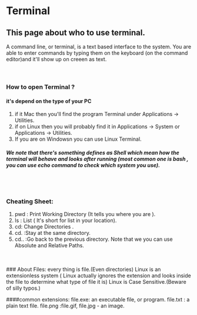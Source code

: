 # Terminal <br/>
## This page about who to use terminal.
A command line, or terminal, is a text based interface to the system. 
You are able to enter commands by typing them on the keyboard (on the command editor)and it'll show up on creeen as text. <br/>
 <br/>
 <br/>
 ### How to open Terminal ?
 #### it's depend on the type of your PC <br/>
 1. if it Mac then you'll find the program Terminal under Applications -> Utilities. <br/>
 2. if on Linux then you will probably find it in Applications -> System or Applications -> Utilities. <br/>
 3. If you are on Windowsn you can use Linux Terminal. <br/>
 
 ##### We note that there's something defines as Shell which mean how the terminal will behave and looks after running (most common one is bash , you can use echo command to check which system you use). <br/>
  <br/>
  <br/>
  
  ### Cheating Sheet:
   1. pwd : Print Working Directory (It tells you where you are ).
   2. ls : List ( It's short for list in your location).
   3. cd: Change Directories .
   4. cd. :Stay at the same directory.
   5. cd.. :Go back to the previous directory.
    Note that we you can use Absolute and Relative Paths. <br/>
   <br/>
   <br/>
  ### About Files:
  every thing is file.(Even directories)
  Linux is an extensionless system ( Linux actually ignores the extension and looks inside the file to determine what type of file it is)
  Linux is Case Sensitive.(Beware of silly typos.)
  
 ####common extensions:
 file.exe: an executable file, or program.
 file.txt : a plain text file.
 file.png :file.gif, file.jpg - an image.
   
 

